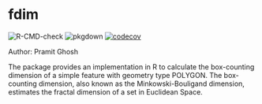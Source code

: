 # fdim

![R-CMD-check](https://github.com/pramitghosh/fdim/workflows/R-CMD-check/badge.svg) 
![pkgdown](https://github.com/pramitghosh/fdim/workflows/pkgdown/badge.svg) 
[![codecov](https://codecov.io/gh/pramitghosh/fdim/branch/master/graph/badge.svg)](https://codecov.io/gh/pramitghosh/fdim) 

Author: Pramit Ghosh

The package provides an implementation in R to calculate the box-counting dimension of a simple feature with geometry type POLYGON. The box-counting dimension, also known as the Minkowski-Bouligand dimension, estimates the fractal dimension of a set in Euclidean Space.
